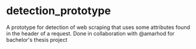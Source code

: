 # detection_prototype
A prototype for detection of web scraping that uses some attributes found in the header of a request. 
Done in collaboration with @amarhod for bachelor's thesis project
